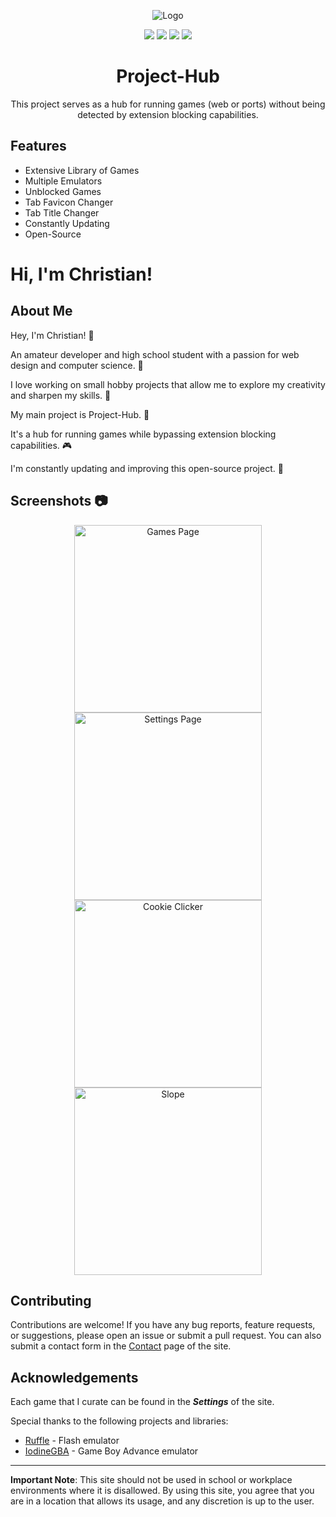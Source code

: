 <!-- Project Logo -->
<p align="center">
  <img src="https://i.ibb.co/mFcmSdd/project-hub-title.png" alt="Logo">
</p>

<!-- Badges -->
<p align="center">
  <a href="https://opensource.org/licenses/"><img src="https://img.shields.io/badge/License-GPL%20v3-yellow.svg?style=for-the-badge&logo=appveyor"></a>
  <a href="https://github.com/unbl0ck/project-hub/network/members"><img src="https://img.shields.io/github/forks/unbl0ck/project-hub?style=for-the-badge&logo=github"></a>
  <img src="https://img.shields.io/github/last-commit/unbl0ck/project-hub?logo=git&style=for-the-badge">
  <img src="https://img.shields.io/maintenance/yes/2023?style=for-the-badge">
</p>

<!-- Project Description -->
<h1 align="center">Project-Hub</h1>
<p align="center">This project serves as a hub for running games (web or ports) without being detected by extension blocking capabilities.</p>

## Features
- Extensive Library of Games
- Multiple Emulators
- Unblocked Games
- Tab Favicon Changer
- Tab Title Changer
- Constantly Updating
- Open-Source

# Hi, I'm Christian!

## About Me
<p>Hey, I'm Christian! 👋</p>
<p>An amateur developer and high school student with a passion for web design and computer science. 🌟</p>
<p>I love working on small hobby projects that allow me to explore my creativity and sharpen my skills. 🎨</p>
<p>My main project is Project-Hub. 🚀</p>
<p>It's a hub for running games while bypassing extension blocking capabilities. 🎮</p>
<p>I'm constantly updating and improving this open-source project. 🔄</p>

## Screenshots 📷
<div align="center">
  <img src="https://i.ibb.co/rGb9k0n/screenshot1.png" alt="Games Page" width="300">
  <img src="https://i.ibb.co/QHk121X/screenshot2.png" alt="Settings Page" width="300">
</div>
<div align="center">
  <img src="https://i.ibb.co/28KK7rc/screenshot3.png" alt="Cookie Clicker" width="300">
  <img src="https://i.ibb.co/TrfPyVb/screenshot4.png" alt="Slope" width="300">
</div>

## Contributing
Contributions are welcome! If you have any bug reports, feature requests, or suggestions, please open an issue or submit a pull request.
You can also submit a contact form in the [Contact](https://unbl0ck.github.io/contact.html) page of the site.

## Acknowledgements
Each game that I curate can be found in the ***Settings*** of the site.

Special thanks to the following projects and libraries:
- [Ruffle](https://ruffle.rs) - Flash emulator
- [IodineGBA](https://github.com/taisel/IodineGBA) - Game Boy Advance emulator

---

**Important Note**: This site should not be used in school or workplace environments where it is disallowed. By using this site, you agree that you are in a location that allows its usage, and any discretion is up to the user.
